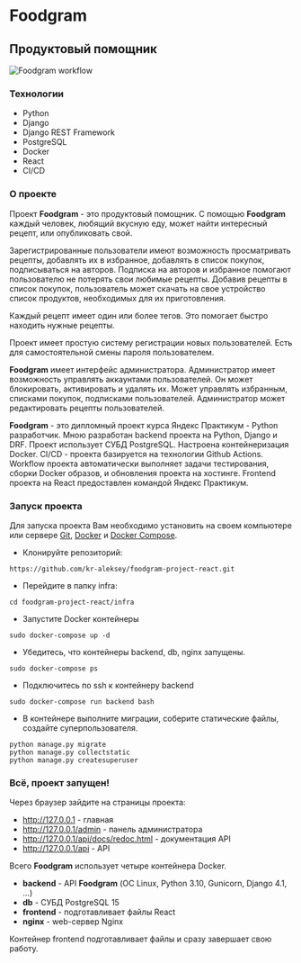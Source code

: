 # Foodgram

## Продуктовый помощник

![Foodgram workflow](https://github.com/kr-aleksey/foodgram-project-react/actions/workflows/foodgram_workflow.yml/badge.svg)

### Технологии

* Python
* Django
* Django REST Framework
* PostgreSQL
* Docker
* React
* CI/CD

### О проекте

Проект **Foodgram** - это продуктовый помощник. С помощью **Foodgram** каждый человек, 
любящий вкусную еду, может найти интересный рецепт, или опубликовать свой. 

Зарегистрированные пользователи имеют возможность просматривать рецепты, добавлять их в 
избранное, добавлять в список покупок, подписываться на авторов. Подписка на авторов и 
избранное помогают пользователю не потерять свои любимые рецепты. Добавив рецепты
в список покупок, пользователь может скачать на свое устройство список продуктов,
необходимых для их приготовления.

Каждый рецепт имеет один или более тегов. Это помогает быстро находить нужные рецепты.

Проект имеет простую систему регистрации новых пользователей. Есть для самостоятельной 
смены пароля пользователем.

**Foodgram** имеет интерфейс администратора. Администратор имеет возможность управлять
аккаунтами пользователей. Он может блокировать, активировать и удалять их. Может управлять
избранным, списками покупок, подписками пользователей. Администратор может редактировать 
рецепты пользователей.

**Foodgram** - это дипломный проект курса Яндекс Практикум - Python разработчик. Мною 
разработан backend проекта на Python, Django и DRF. Проект использует СУБД PostgreSQL.
Настроена контейнеризация Docker. CI/CD - проекта базируется на технологии Github Actions.
Workflow проекта автоматически выполняет задачи тестирования, сборки Docker образов, 
и обновления проекта на хостинге. Frontend проекта на React предоставлен командой 
Яндекс Практикум.

### Запуск проекта

Для запуска проекта Вам необходимо установить на своем компьютере или сервере
[Git](https://git-scm.com/downloads), 
[Docker](https://docs.docker.com/get-docker/) 
и [Docker Compose](https://docs.docker.com/compose/install/).

* Клонируйте репозиторий:
```
https://github.com/kr-aleksey/foodgram-project-react.git
```
* Перейдите в папку infra:
```
cd foodgram-project-react/infra
```
* Запустите Docker контейнеры
```
sudo docker-compose up -d
```
* Убедитесь, что контейнеры backend, db, nginx запущены. 
```
sudo docker-compose ps
```
* Подключитесь по ssh к контейнеру backend
```
sudo docker-compose run backend bash
```
* В контейнере выполните миграции, соберите статические файлы, создайте 
суперпользователя.
```
python manage.py migrate
python manage.py collectstatic
python manage.py createsuperuser
```
### Всё, проект запущен!
Через браузер зайдите на страницы проекта:
* http://127.0.0.1 - главная
* http://127.0.0.1/admin - панель администратора
* http://127.0.0.1/api/docs/redoc.html - документация API
* http://127.0.0.1/api - API

Всего **Foodgram** использует четыре контейнера Docker.
* **backend** - API **Foodgram** (ОС Linux, Python 3.10, Gunicorn, Django 4.1, ...)
* **db** - СУБД PostgreSQL 15
* **frontend** - подготавливает файлы React
* **nginx** - web-сервер Nginx

Контейнер frontend подготавливает файлы и сразу завершает свою работу.





